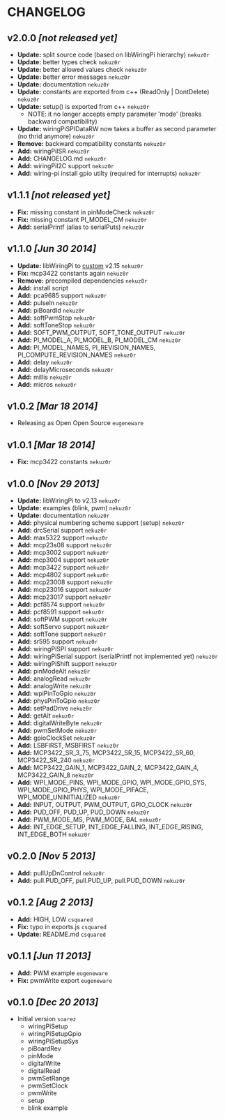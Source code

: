 # CHANGELOG

## v2.0.0 *[not released yet]*
  * **Update:** split source code (based on libWiringPi hierarchy) `nekuz0r`
  * **Update:** better types check `nekuz0r`
  * **Update:** better allowed values check `nekuz0r`
  * **Update:** better error messages `nekuz0r`
  * **Update:** documentation `nekuz0r`
  * **Update:** constants are exported from c++ (ReadOnly | DontDelete) `nekuz0r`
  * **Update:** setup() is exported from c++ `nekuz0r`
    * NOTE: it no longer accepts empty parameter 'mode' (breaks backward compatibility)
  * **Update:** wiringPiSPIDataRW now takes a buffer as second parameter (no thrid anymore) `nekuz0r`
  * **Remove:** backward compatibility constants `nekuz0r`
  * **Add:** wiringPiISR `nekuz0r`
  * **Add:** CHANGELOG.md `nekuz0r`
  * **Add:** wiringPiI2C support `nekuz0r`
  * **Add:** wiring-pi install gpio utilty (required for interrupts) `nekuz0r`

## v1.1.1 *[not released yet]*
  * **Fix:** missing constant in pinModeCheck `nekuz0r`
  * **Fix:** missing constant PI_MODEL_CM `nekuz0r`
  * **Add:** serialPrintf (alias to serialPuts) `nekuz0r`

## v1.1.0 *[Jun 30 2014]*
  * **Update:** libWiringPi to [custom](nekuz0r-libWiringPi) v2.15 `nekuz0r`
  * **Fix:** mcp3422 constants again `nekuz0r`
  * **Remove:** precompiled dependencies `nekuz0r`
  * **Add:** install script
  * **Add:** pca9685 support `nekuz0r`
  * **Add:** pulseIn `nekuz0r`
  * **Add:** piBoardId `nekuz0r`
  * **Add:** softPwmStop `nekuz0r`
  * **Add:** softToneStop `nekuz0r`
  * **Add:** SOFT_PWM_OUTPUT, SOFT_TONE_OUTPUT `nekuz0r`
  * **Add:** PI_MODEL_A, PI_MODEL_B, PI_MODEL_CM `nekuz0r`
  * **Add:** PI_MODEL_NAMES, PI_REVISION_NAMES, PI_COMPUTE_REVISION_NAMES `nekuz0r`
  * **Add:** delay `nekuz0r`
  * **Add:** delayMicroseconds `nekuz0r`
  * **Add:** millis `nekuz0r`
  * **Add:** micros `nekuz0r`

## v1.0.2 *[Mar 18 2014]*
  * Releasing as Open Open Source `eugeneware`

## v1.0.1 *[Mar 18 2014]*
  * **Fix:** mcp3422 constants `nekuz0r`

## v1.0.0 *[Nov 29 2013]*
  * **Update:** libWiringPi to v2.13 `nekuz0r`
  * **Update:** examples (blink, pwm) `nekuz0r`
  * **Update:** documentation `nekuz0r`
  * **Add:** physical numbering scheme support (setup) `nekuz0r`
  * **Add:** drcSerial support `nekuz0r`
  * **Add:** max5322 support `nekuz0r`
  * **Add:** mcp23s08 support `nekuz0r`
  * **Add:** mcp3002 support `nekuz0r`
  * **Add:** mcp3004 support `nekuz0r`
  * **Add:** mcp3422 support `nekuz0r`
  * **Add:** mcp4802 support `nekuz0r`
  * **Add:** mcp23008 support `nekuz0r`
  * **Add:** mcp23016 support `nekuz0r`
  * **Add:** mcp23017 support `nekuz0r`
  * **Add:** pcf8574 support `nekuz0r`
  * **Add:** pcf8591 support `nekuz0r`
  * **Add:** softPWM support `nekuz0r`
  * **Add:** softServo support `nekuz0r`
  * **Add:** softTone support `nekuz0r`
  * **Add:** sr595 support `nekuz0r`
  * **Add:** wiringPiSPI support `nekuz0r`
  * **Add:** wiringPiSerial support (serialPrintf not implemented yet) `nekuz0r`
  * **Add:** wiringPiShift support `nekuz0r`
  * **Add:** pinModeAlt `nekuz0r`
  * **Add:** analogRead `nekuz0r`
  * **Add:** analogWrite `nekuz0r`
  * **Add:** wpiPinToGpio `nekuz0r`
  * **Add:** physPinToGpio `nekuz0r`
  * **Add:** setPadDrive `nekuz0r`
  * **Add:** getAlt `nekuz0r`
  * **Add:** digitalWriteByte `nekuz0r`
  * **Add:** pwmSetMode `nekuz0r`
  * **Add:** gpioClockSet `nekuz0r`
  * **Add:** LSBFIRST, MSBFIRST `nekuz0r`
  * **Add:** MCP3422_SR_3_75, MCP3422_SR_15, MCP3422_SR_60, MCP3422_SR_240 `nekuz0r`
  * **Add:** MCP3422_GAIN_1, MCP3422_GAIN_2, MCP3422_GAIN_4, MCP3422_GAIN_8 `nekuz0r`
  * **Add:** WPI_MODE_PINS, WPI_MODE_GPIO, WPI_MODE_GPIO_SYS, WPI_MODE_GPIO_PHYS, WPI_MODE_PIFACE, WPI_MODE_UNINITIALIZED `nekuz0r`
  * **Add:** INPUT, OUTPUT, PWM_OUTPUT, GPIO_CLOCK `nekuz0r`
  * **Add:** PUD_OFF, PUD_UP, PUD_DOWN `nekuz0r`
  * **Add:** PWM_MODE_MS, PWM_MODE, BAL `nekuz0r`
  * **Add:** INT_EDGE_SETUP, INT_EDGE_FALLING, INT_EDGE_RISING, INT_EDGE_BOTH `nekuz0r`
  
## v0.2.0 *[Nov 5 2013]*
  * **Add:** pullUpDnControl `nekuz0r`
  * **Add:** pull.PUD_OFF, pull.PUD_UP, pull.PUD_DOWN `nekuz0r`
  
## v0.1.2 *[Aug 2 2013]*
  * **Add:** HIGH, LOW `csquared`
  * **Fix:** typo in exports.js `csquared`
  * **Update:** README.md `csquared`
  
## v0.1.1 *[Jun 11 2013]*
  * **Add:** PWM example `eugeneware`
  * **Fix:** pwmWrite export `eugeneware`
  
## v0.1.0 *[Dec 20 2013]*
  * Initial version `soarez`
    * wiringPiSetup
    * wiringPiSetupGpio
    * wiringPiSetupSys
    * piBoardRev
    * pinMode
    * digitalWrite
    * digitalRead
    * pwmSetRange
    * pwmSetClock
    * pwmWrite
    * setup
    * blink example
    
[nekuz0r-libWiringPi]: https://github.com/nekuz0r/wiringpi/